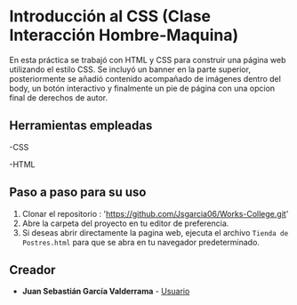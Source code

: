 # Introducción al CSS (Clase Interacción Hombre-Maquina)

En esta práctica se trabajó con HTML y CSS para construir una página web utilizando el estilo CSS. Se incluyó un banner en la parte superior, posteriormente se añadió contenido acompañado de imágenes dentro del body, un botón interactivo y finalmente un pie de página con una opcion final de derechos de autor.

## Herramientas empleadas
-CSS

-HTML

## Paso a paso para su uso
1. Clonar el repositorio : 'https://github.com/Jsgarcia06/Works-College.git'
2. Abre la carpeta del proyecto en tu editor de preferencia.
3. Si deseas abrir directamente la pagina web, ejecuta el archivo `Tienda de Postres.html` para que se abra en tu navegador predeterminado.


## Creador
- **Juan Sebastián García Valderrama** -
[Usuario](https://github.com/Jsgarcia06?tab=overview&from=2025-07-01&to=2025-07-31)
